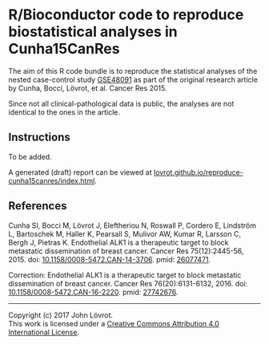 R/Bioconductor code to reproduce biostatistical analyses in Cunha15CanRes
=========================================================================

The aim of this R code bundle is to reproduce the statistical analyses of the nested case-control study [GSE48091](https://www.ncbi.nlm.nih.gov/geo/query/acc.cgi?acc=GSE48091) as part of the original research article by Cunha, Bocci, Lövrot, et al. Cancer Res 2015.

Since not all clinical-pathological data is public, the analyses are not identical to the ones in the article. 

Instructions
------------

To be added.

A generated (draft) report can be viewed at [lovrot.github.io/reproduce-cunha15canres/index.html](http://lovrot.github.io/reproduce-cunha15canres/index.html).

References
----------

Cunha SI, Bocci M, Lövrot J, Eleftheriou N, Roswall P, Cordero E, Lindström L, Bartoschek M, Haller K, Pearsall S, Mulivor AW, Kumar R, Larsson C, Bergh J, Pietras K.
Endothelial ALK1 is a therapeutic target to block metastatic dissemination of breast cancer.
Cancer Res 75(12):2445-56, 2015.
doi: [10.1158/0008-5472.CAN-14-3706](http://dx.doi.org/10.1158/0008-5472.CAN-14-3706).
pmid: [26077471](http://www.ncbi.nlm.nih.gov/pubmed/26077471).

Correction: Endothelial ALK1 is a therapeutic target to block metastatic dissemination of breast cancer.
Cancer Res 76(20):6131-6132, 2016. 
doi: [10.1158/0008-5472.CAN-16-2220](http://dx.doi.org/10.1158/0008-5472.CAN-16-2220).
pmid: [27742676](http://www.ncbi.nlm.nih.gov/pubmed/27742676).

- - -

Copyright (c) 2017 John Lövrot.  
This work is licensed under a [Creative Commons Attribution 4.0 International License](http://creativecommons.org/licenses/by/4.0/).

